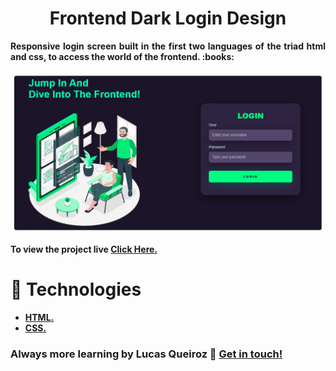 <h1 align="center">Frontend Dark Login Design</h1>

<p align="justify"><b>Responsive login screen built in the first two languages of the triad html and css, to access the world of the frontend.<b/> :books:</p>

![Project Pic](https://raw.githubusercontent.com/FXharry/frontenddarklogin/6195fca8037eaca1fc6fe54294d11335568ee59e/frontenddarklogin.png)

To view the project live [Click Here.](https://fxharry.github.io/frontenddarklogin/)

<h1 align="left">🚀<b> Technologies <b/></h1>

- [HTML.](https://www.w3schools.com/html/) 
- [CSS.](https://www.w3schools.com/css/default.asp) 

### Always more learning by Lucas Queiroz 👋 [Get in touch!](https://www.linkedin.com/in/lucas-c-queiroz-39a272205/) 
